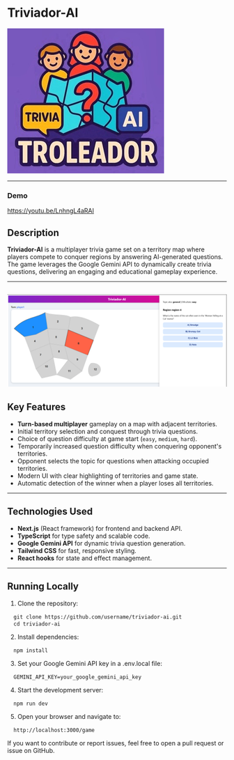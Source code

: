 # Triviador-AI

![Triviador-AI Banner](./public/icon.jpg)

---

### Demo

https://youtu.be/LnhngL4aRAI

## Description

**Triviador-AI** is a multiplayer trivia game set on a territory map where players compete to conquer regions by answering AI-generated questions. The game leverages the Google Gemini API to dynamically create trivia questions, delivering an engaging and educational gameplay experience.

---
![Triviador-AI Gameplay](./public/game_preview.png)
---

## Key Features

- **Turn-based multiplayer** gameplay on a map with adjacent territories.  
- Initial territory selection and conquest through trivia questions.  
- Choice of question difficulty at game start (`easy`, `medium`, `hard`).  
- Temporarily increased question difficulty when conquering opponent's territories.  
- Opponent selects the topic for questions when attacking occupied territories.  
- Modern UI with clear highlighting of territories and game state.  
- Automatic detection of the winner when a player loses all territories.

---

## Technologies Used

- **Next.js** (React framework) for frontend and backend API.  
- **TypeScript** for type safety and scalable code.  
- **Google Gemini API** for dynamic trivia question generation.  
- **Tailwind CSS** for fast, responsive styling.  
- **React hooks** for state and effect management.

---

## Running Locally

1. Clone the repository:
```
  git clone https://github.com/username/triviador-ai.git
  cd triviador-ai
```

2. Install dependencies:
```
  npm install
```

3. Set your Google Gemini API key in a .env.local file:
```
  GEMINI_API_KEY=your_google_gemini_api_key
```

4. Start the development server:
```
  npm run dev
```

5. Open your browser and navigate to:
```
  http://localhost:3000/game
```

If you want to contribute or report issues, feel free to open a pull request or issue on GitHub.
